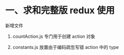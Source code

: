 # 一、求和完整版 redux 使用

新增文件

1. countAction.js 专门用于创建 action 对象

2. constants.js 放置由于编码疏忽写错 action 中的 type
